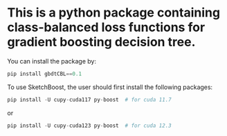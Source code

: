 # This is a python package containing class-balanced loss functions for gradient boosting decision tree.

You can install the package by:
```python
pip install gbdtCBL==0.1
```

To use SketchBoost, the user should first install the following packages:
```python
pip install -U cupy-cuda117 py-boost  # for cuda 11.7
```
or 
```python
pip install -U cupy-cuda123 py-boost  # for cuda 12.3
```
